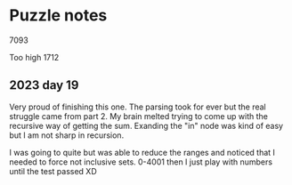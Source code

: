 # Puzzle notes

7093

Too high 1712

## 2023 day 19

Very proud of finishing this one. The parsing took for ever but the real struggle came from part 2. My brain melted trying to come up with the recursive way of getting the sum. Exanding the "in" node was kind of easy but I am not sharp in recursion.

I was going to quite but was able to reduce the ranges and noticed that I needed to force not inclusive sets. 0-4001 then I just play with numbers until the test passed XD
